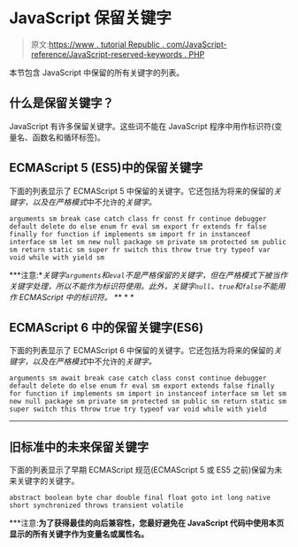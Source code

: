 # JavaScript 保留关键字

> 原文:[https://www . tutorial Republic . com/JavaScript-reference/JavaScript-reserved-keywords . PHP](https://www.tutorialrepublic.com/javascript-reference/javascript-reserved-keywords.php)

本节包含 JavaScript 中保留的所有关键字的列表。

## 什么是保留关键字？

JavaScript 有许多保留关键字。这些词不能在 JavaScript 程序中用作标识符(变量名、函数名和循环标签)。

## ECMAScript 5 (ES5)中的保留关键字

下面的列表显示了 ECMAScript 5 中保留的关键字。它还包括为将来的保留的*关键字，以及在严格模式*中不允许的*关键字。*

```
arguments sm break case catch class fr const fr continue debugger default delete do else enum fr eval sm export fr extends fr false finally for function if implements sm import fr in instanceof interface sm let sm new null package sm private sm protected sm public sm return static sm super fr switch this throw true try typeof var void while with yield sm
```

 ***注意:**关键字`arguments`和`eval`不是严格保留的关键字，但在严格模式下被当作关键字处理，所以不能作为标识符使用。此外，关键字`null`、`true`和`false`不能用作 ECMAScript 中的标识符。*  ** * *

## ECMAScript 6 中的保留关键字(ES6)

下面的列表显示了 ECMAScript 6 中保留的关键字。它还包括为将来的保留的*关键字，以及在严格模式*中不允许的*关键字。*

```
arguments sm await break case catch class const continue debugger default delete do else enum fr eval sm export extends false finally for function if implements sm import in instanceof interface sm let sm new null package sm private sm protected sm public sm return static sm super switch this throw true try typeof var void while with yield
```

* * *

## 旧标准中的未来保留关键字

下面的列表显示了早期 ECMAScript 规范(ECMAScript 5 或 ES5 之前)保留为未来关键字的关键字。

```
abstract boolean byte char double final float goto int long native short synchronized throws transient volatile
```

 ***注意:**为了获得最佳的向后兼容性，您最好避免在 JavaScript 代码中使用本页显示的所有关键字作为变量名或属性名。**